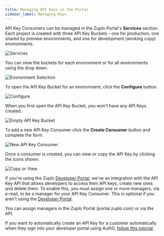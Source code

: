 ```yaml
---
title: Managing API Keys in the Portal
sidebar_label: Managing Keys
---
```


API Key Consumers can be managed in the Zuplo Portal's **Services** section.
Each project is created with three API Key Buckets - one for production, one
shared by preview environments, and one for development (working copy)
environments.

![Services](../../public/media/api-key-administration/image.png)

You can view the buckets for each environment or for all environments using the
drop down.

![Environment Selection](../../public/media/api-key-administration/image-1.png)

To open the API Key Bucket for an environment, click the **Configure** button.

![Configure](../../public/media/api-key-administration/image-2.png)

When you first open the API Key Bucket, you won't have any API Keys created.

![Empty API Key Bucket](../../public/media/api-key-administration/image-3.png)

To add a new API Key Consumer click the **Create Consumer** button and complete
the form.

![New API Key Consumer](../../public/media/api-key-administration/image-4.png)

Once a consumer is created, you can view or copy the API Key by clicking the
icons shown.

![Copy or View](../../public/media/api-key-administration/image-5.png)

If you're using the Zuplo [Developer Portal](../dev-portal/introduction.md),
we've an integration with the API Key API that allows developers to access their
API keys, create new ones and delete them. To enable this, you must assign one
or more managers, via e-mail, to be a manager for your API Key Consumer. This is
optional if you aren't using the
[Developer Portal](../dev-portal/introduction.md).

You can assign managers in the Zuplo Portal (portal.zuplo.com) or via the API.

If you want to automatically create an API Key for a customer automatically when
they sign into your developer portal using Auth0,
[follow this tutorial](../dev-portal/dev-portal-create-consumer-on-auth.md).
